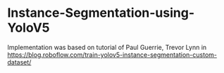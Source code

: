 # Instance-Segmentation-using-YoloV5
Implementation was based on tutorial of Paul Guerrie, Trevor Lynn in https://blog.roboflow.com/train-yolov5-instance-segmentation-custom-dataset/

